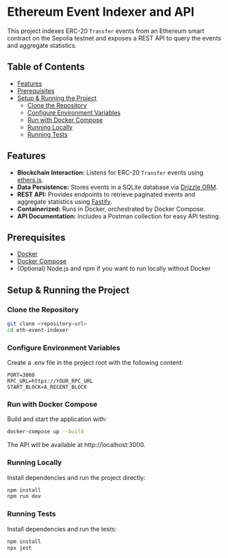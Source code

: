 # Ethereum Event Indexer and API

This project indexes ERC-20 `Transfer` events from an Ethereum smart contract on the Sepolia testnet and exposes a REST API to query the events and aggregate statistics.

## Table of Contents

- [Features](#features)
- [Prerequisites](#prerequisites)
- [Setup & Running the Project](#setup--running-the-project)
  - [Clone the Repository](#clone-the-repository)
  - [Configure Environment Variables](#configure-environment-variables)
  - [Run with Docker Compose](#run-with-docker-compose)
  - [Running Locally](#running-locally)
  - [Running Tests](#running-tests)

## Features

- **Blockchain Interaction:** Listens for ERC-20 `Transfer` events using [ethers.js](https://docs.ethers.org/).
- **Data Persistence:** Stores events in a SQLite database via [Drizzle ORM](https://orm.drizzle.team/).
- **REST API:** Provides endpoints to retrieve paginated events and aggregate statistics using [Fastify](https://www.fastify.io/).
- **Containerized:** Runs in Docker, orchestrated by Docker Compose.
- **API Documentation:** Includes a Postman collection for easy API testing.

## Prerequisites

- [Docker](https://docs.docker.com/get-docker/)
- [Docker Compose](https://docs.docker.com/compose/install/)
- (Optional) Node.js and npm if you want to run locally without Docker

## Setup & Running the Project

### Clone the Repository

```bash
git clone <repository-url>
cd eth-event-indexer
```

### Configure Environment Variables

Create a .env file in the project root with the following content:

```
PORT=3000
RPC_URL=https://YOUR_RPC_URL
START_BLOCK=A_RECENT_BLOCK
```

### Run with Docker Compose

Build and start the application with:

```bash
docker-compose up --build
```

The API will be available at http://localhost:3000.

### Running Locally

Install dependencies and run the project directly:

```bash
npm install
npm run dev
```

### Running Tests

Install dependencies and run the tests:

```bash
npm install
npx jest
```
